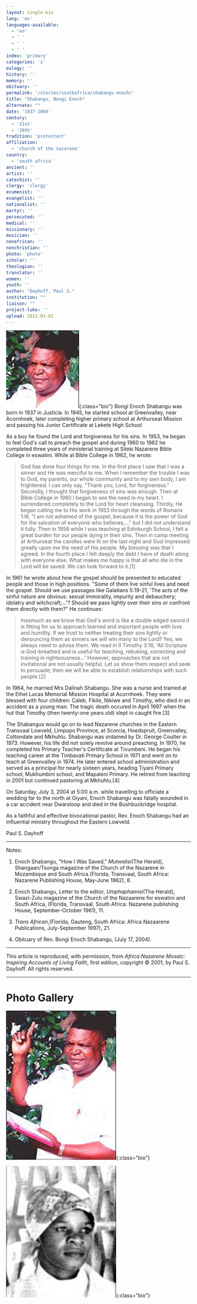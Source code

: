 ```yaml
---
layout: single-bio
lang: 'en'
languages-available:
  - 'en'
  - ' '
  - ' '
  - ' '
index: 'primary'
categories: 's'
eulogy: ''
history: ''
memory: ''
obituary: ''
permalink: '/stories/southafrica/shabangu-enoch/'
title: "Shabangu, Bongi Enoch"
alternate: ""
date: '1937-2004'
century:
  - '21st'
  - '20th'
tradition: 'protestant'
affiliation:
  - 'church of the nazarene'
country:
  - 'south africa'
ancient: ''
artist: ''
catechist: ''
clergy: 'clergy'
ecumenist: ''
evangelist: ''
nationalist: ''
martyr: ''
persecuted: ''
medical: ''
missionary: ''
musician: ''
nonafrican: ''
nonchristian: ''
photo: 'photo'
scholar: ''
theologian: ''
translator: ''
women: ''
youth: ''
author: "Dayhoff, Paul S."
institution: ""
liaison: ""
project-luke: ''
upload: 2011-01-01
---
```


![Bongi Enoch Shabangu](/images/bio-pics/southafrica/shabangu-enoch/shabangu-enoch-headshot.jpg){:class="bio"} Bongi Enoch Shabangu was born in 1937 in Justicia. In 1945, he started school at Greenvalley, near Acornhoek, later completing higher primary school at Arthurseat Mission and passing his Junior Certificate at Lekete High School

As a boy he found the Lord and forgiveness for his sins. In 1953, he began to feel God's call to preach the gospel and during 1960 to 1962 he completed three years of ministerial training at Siteki Nazarene Bible College in eswatini. While at Bible College in 1962, he wrote:

> God has done four things for me.  In the first place I saw that I was a sinner and He was merciful to me. When I remember the trouble I was to God, my  parents, our whole community and to my own body, I am frightened.  I can only say, "Thank you, Lord, for forgiveness."
> Secondly, I thought that forgiveness of sins was enough.  Then at Bible College in 1960 I began to see the need in my heart.  I surrendered completely to the Lord for  heart cleansing.
> Thirdly, He began calling  me to His work in 1953 through the words of Romans 1:l6, "I am not ashamed of the gospel, because it is the power of God for the salvation of everyone who believes,..." but I did not understand it fully.  Then in 1958 while I was teaching at Edinburgh School, I felt a great burden for our people dying in their sins.  Then in camp meeting at Arthurseat the candles were lit on the last night and God impressed greatly upon me the need of His people.  My blessing was that I agreed.
> In the fourth place I felt deeply the debt I have of death along with everyone else.  What makes me happy is that all who die in the Lord will  be saved.  We can look forward to it.[1]

In 1961 he wrote about how the gospel should be presented to educated people and those in high positions. "Some of them live sinful lives and need the gospel.  Should we use passages like Galatians 5:19-21, 'The acts of the sinful nature are obvious: sexual immorality, impurity and debauchery; idolatry and witchcraft;...'? Should we pass lightly over their sins or confront them directly with them?"  He continues:

> Inasmuch as we know that God's word is like a double edged sword it is fitting for us to approach learned and important people with love and humility.   If we trust to neither treating their sins lightly or denouncing them as sinners we will win many to the Lord?  Yes, we always need to advise them.  We read in II Timothy 3:16, 'All Scripture is God-breathed and is useful for teaching, rebuking, correcting and training in righteousness...'  However, approaches that are not invitational are not usually helpful.  Let us show them respect and seek to persuade; then we will be able to establish relationships with such people.[2]

In 1964, he married Mrs Dalinah Shabangu. She was a nurse and trained at the Ethel Lucas Memorial Mission Hospital at Acornhoek. They were blessed with four children: Caleb, Fikile, Nikiwe and Timothy, who died in an accident as a young man.  The tragic death occured in April 1997 when the hut that Timothy (then twenty-one years old) slept in caught fire.[3]

The Shabangus would go on to lead Nazarene churches in the Eastern Transvaal Lowveld, Limpopo Province, at Scorcia, Hoedspruit, Greenvalley, Cottondale and Mkhuhlu. Shabangu was ordained by  Dr. George Coulter in 1973. However, his life did not solely revolve around preaching.  In 1970, he completed his Primary Teacher's Certificate at Tivumbeni.  He began his teaching career at the Timbavati Primary School in 1971 and went on to teach at Greenvalley in 1974.  He later entered school administration and served as a principal for nearly sixteen years, heading Tiyani Primary school, Mukhumbini school, and Mapaleni Primary.  He retired from teaching in 2001 but continued pastoring at Mkhuhlu.[4]

On Saturday, July 3, 2004 at 5:00 a.m. while travelling to officiate a wedding far to the north at Giyani, Enoch Shabangu  was fatally wounded in a car accident near Dwarsloop and died in the Bushbuckridge hospital.

As a faithful and effective bivocational pastor, Rev. Enoch Shabangu had an influential ministry throughout the Eastern Lowveld.

Paul S. Dayhoff

---

Notes:

1. Enoch Shabangu, "How I Was Saved," *Mutwalisi*(The Herald), Shangaan/Tsonga magazine of the Church of the Nazarene in Mozambique and South Africa.(Florida, Transvaal, South Africa: Nazarene Publishing House, May-June 1962), 8.

2. Enoch Shabangu, Letter to the editor, *Umphaphamisi*(The Herald), Swazi-Zulu magazine of the Church of the Nazaarene for eswatini and South Africa, (Florida, Transvaal, South Africa: Nazarene publishing House, September-October 1961), 11.

3. *Trans African*,(Florida, Gauteng, South Africa: Africa Nazaarene Publications, July-September 1997), 21.

4. Obituary of Rev. Bongi Enoch Shabangu, (July 17, 2004).


---

This article is reproduced, with permission, from *Africa Nazarene Mosaic: Inspiring Accounts of Living Faith*, first edition, copyright &copy; 2001, by Paul S. Dayhoff.  All rights reserved.

---

# Photo Gallery

![Bongi Enoch Shabangu](/images/bio-pics/southafrica/shabangu-enoch/shabangu-enoch.jpg){:class="bio"}

![Dalinah Shabangu](/images/bio-pics/southafrica/shabangu-enoch/shabangu-dalinah.jpg){:class="bio"}
